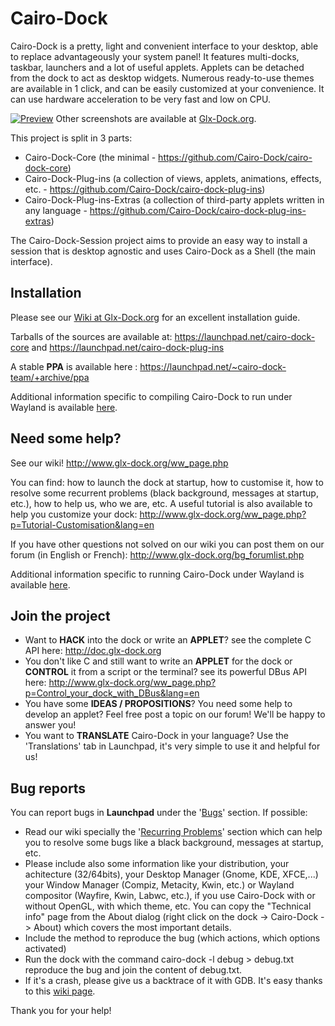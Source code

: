 Cairo-Dock
==========

Cairo-Dock is a pretty, light and convenient interface to your desktop, able to replace advantageously your system panel! It features multi-docks, taskbar, launchers and a lot of useful applets. Applets can be detached from the dock to act as desktop widgets. Numerous ready-to-use themes are available in 1 click, and can be easily customized at your convenience. It can use hardware acceleration to be very fast and low on CPU.

[![Preview](http://download.tuxfamily.org/glxdock/communication/images/3.3/cd-panel-mix-600.jpg)](http://download.tuxfamily.org/glxdock/communication/images/3.3/cd-panel-mix.png)
Other screenshots are available at [Glx-Dock.org](http://www.glx-dock.org/mc_album.php?a=3).

This project is split in 3 parts:

  - Cairo-Dock-Core (the minimal - https://github.com/Cairo-Dock/cairo-dock-core)
  - Cairo-Dock-Plug-ins (a collection of views, applets, animations, effects, etc. - https://github.com/Cairo-Dock/cairo-dock-plug-ins)
  - Cairo-Dock-Plug-ins-Extras (a collection of third-party applets written in any language - https://github.com/Cairo-Dock/cairo-dock-plug-ins-extras)

The Cairo-Dock-Session project aims to provide an easy way to install a session that is desktop agnostic and uses Cairo-Dock as a Shell (the main interface).


Installation
------------

Please see our [Wiki at Glx-Dock.org](http://www.glx-dock.org/ww_page.php?p=By%20distributions&lang=en) for an excellent installation guide.

Tarballs of the sources are available at: https://launchpad.net/cairo-dock-core and https://launchpad.net/cairo-dock-plug-ins

A stable **PPA** is available here : https://launchpad.net/~cairo-dock-team/+archive/ppa

Additional information specific to compiling Cairo-Dock to run under Wayland is available [here](README_Wayland.md).


Need some help?
---------------

See our wiki! http://www.glx-dock.org/ww_page.php

You can find: how to launch the dock at startup, how to customise it, how to resolve some recurrent problems (black background, messages at startup, etc.), how to help us, who we are, etc.
A useful tutorial is also available to help you customize your dock: http://www.glx-dock.org/ww_page.php?p=Tutorial-Customisation&lang=en

If you have other questions not solved on our wiki you can post them on our forum (in English or French): http://www.glx-dock.org/bg_forumlist.php

Additional information specific to running Cairo-Dock under Wayland is available [here](README_Wayland.md).


Join the project
----------------

* Want to **HACK** into the dock or write an **APPLET**? see the complete C API here: http://doc.glx-dock.org
* You don't like C and still want to write an **APPLET** for the dock or **CONTROL** it from a script or the terminal? see its powerful DBus API here: http://www.glx-dock.org/ww_page.php?p=Control_your_dock_with_DBus&lang=en
* You have some **IDEAS / PROPOSITIONS**? You need some help to develop an applet? Feel free post a topic on our forum! We'll be happy to answer you!
* You want to **TRANSLATE** Cairo-Dock in your language? Use the 'Translations' tab in Launchpad, it's very simple to use it and helpful for us!


Bug reports
-----------

You can report bugs in **Launchpad** under the '[Bugs](https://bugs.launchpad.net/cairo-dock)' section. If possible:

* Read our wiki specially the '[Recurring Problems](http://www.glx-dock.org/ww_page.php?p=Recurrents%20problems&lang=en)' section which can help you to resolve some bugs like a black background, messages at startup, etc.
* Please include also some information like your distribution, your achitecture (32/64bits), your Desktop Manager (Gnome, KDE, XFCE,...) your Window Manager (Compiz, Metacity, Kwin, etc.) or Wayland compositor (Wayfire, Kwin, Labwc, etc.), if you use Cairo-Dock with or without OpenGL, with which theme, etc. You can copy the "Technical info" page from the About dialog (right click on the dock -> Cairo-Dock -> About) which covers the most important details.
* Include the method to reproduce the bug (which actions, which options activated)
* Run the dock with the command
          cairo-dock -l debug > debug.txt
reproduce the bug and join the content of debug.txt.
* If it's a crash, please give us a backtrace of it with GDB. It's easy thanks to this [wiki page](http://wiki.glx-dock.org/?p=ddd).

Thank you for your help!
